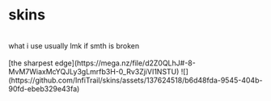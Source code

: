 # skins
<br>
 what i use usually
 lmk if smth is broken
 <br>
 <br>
[the sharpest edge](https://mega.nz/file/d2Z0QLhJ#-8-MvM7WiaxMcYQJLy3gLmrfb3H-0_Rv3ZjiVI1NSTU)
 ![](https://github.com/InfiTrail/skins/assets/137624518/b6d48fda-9545-404b-90fd-ebeb329e43fa)
 <br>
